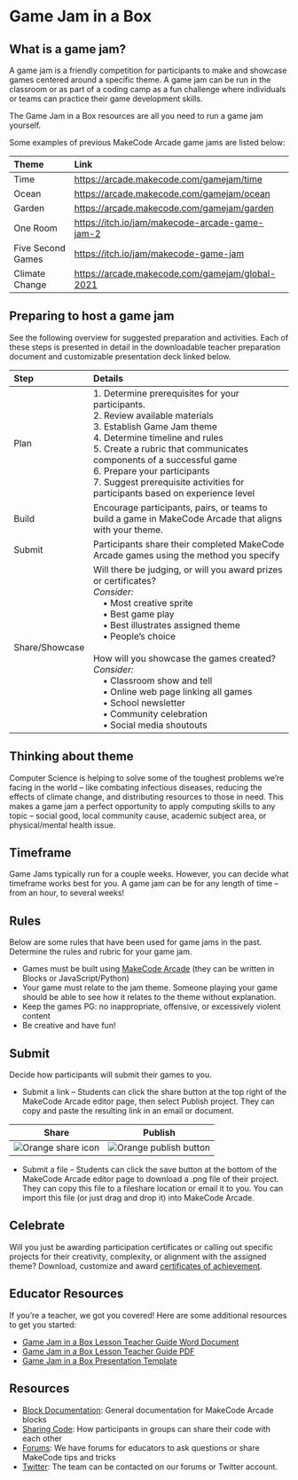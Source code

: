 # Game Jam in a Box

## What is a game jam?

A game jam is a friendly competition for participants to make and showcase games centered around a specific theme.  A game jam can be run in the classroom or as part of a coding camp as a fun challenge where individuals or teams can practice their game development skills.

The Game Jam in a Box resources are all you need to run a game jam yourself.

Some examples of previous MakeCode Arcade game jams are listed below:

| Theme | Link |
| :-- | :-- |
| Time | https://arcade.makecode.com/gamejam/time |
| Ocean | https://arcade.makecode.com/gamejam/ocean |
| Garden | https://arcade.makecode.com/gamejam/garden |
| One Room | https://itch.io/jam/makecode-arcade-game-jam-2 |
| Five Second Games | https://itch.io/jam/makecode-game-jam |
| Climate Change | https://arcade.makecode.com/gamejam/global-2021 |

## Preparing to host a game jam

See the following overview for suggested preparation and activities. Each of these steps is presented in detail in the downloadable teacher preparation document and customizable presentation deck linked below.

| Step | Details |
| :-- | :-- |
| Plan | 1. Determine prerequisites for your participants. <br /> 2. Review available materials <br /> 3. Establish Game Jam theme <br /> 4. Determine timeline and rules <br /> 5. Create a rubric that communicates components of a successful game <br /> 6. Prepare your participants <br /> 7. Suggest prerequisite activities for participants based on experience level |
| Build | Encourage participants, pairs, or teams to build a game in MakeCode Arcade that aligns with your theme. |
| Submit | Participants share their completed MakeCode Arcade games using the method you specify |
| Share/Showcase | Will there be judging, or will you award prizes or certificates? <br /> *Consider:* <br />&nbsp;&nbsp;&nbsp;&nbsp;• Most creative sprite <br />&nbsp;&nbsp;&nbsp;&nbsp;• Best game play <br />&nbsp;&nbsp;&nbsp;&nbsp;• Best illustrates assigned theme <br />&nbsp;&nbsp;&nbsp;&nbsp;• People’s choice <br /><br /> How will you showcase the games created? <br />  *Consider:* <br />&nbsp;&nbsp;&nbsp;&nbsp;• Classroom show and tell <br />&nbsp;&nbsp;&nbsp;&nbsp;• Online web page linking all games <br />&nbsp;&nbsp;&nbsp;&nbsp;• School newsletter <br />&nbsp;&nbsp;&nbsp;&nbsp;• Community celebration <br />&nbsp;&nbsp;&nbsp;&nbsp;• Social media shoutouts

## Thinking about theme

Computer Science is helping to solve some of the toughest problems we’re facing in the world – like combating infectious diseases, reducing the effects of climate change, and distributing resources to those in need. This makes a game jam a perfect opportunity to apply computing skills to any topic – social good, local community cause, academic subject area, or physical/mental health issue.

## Timeframe

Game Jams typically run for a couple weeks. However, you can decide what timeframe works best for you.  A game jam can be for any length of time – from an hour, to several weeks!

## Rules

Below are some rules that have been used for game jams in the past. Determine the rules and rubric for your game jam.

- Games must be built using [MakeCode Arcade](https://arcade.makecode.com/) (they can be written in Blocks or JavaScript/Python)
- Your game must relate to the jam theme. Someone playing your game should be able to see how it relates to the theme without explanation.
- Keep the games PG: no inappropriate, offensive, or excessively violent content
- Be creative and have fun!

## Submit

Decide how participants will submit their games to you.

- Submit a link – Students can click the share button at the top right of the MakeCode Arcade editor page, then select Publish project.  They can copy and paste the resulting link in an email or document.

| Share | Publish |
| -- | -- |
| ![Orange share icon](/static/gamejam/img/share.png) | ![Orange publish button](/static/gamejam/img/publish.png) |

- Submit a file – Students can click the save button at the bottom of the MakeCode Arcade editor page to download a .png file of their project.  They can copy this file to a fileshare location or email it to you.  You can import this file (or just drag and drop it) into MakeCode Arcade.

## Celebrate

Will you just be awarding participation certificates or calling out specific projects for their creativity, complexity, or alignment with the assigned theme? Download, customize and award [certificates of achievement](https://aka.ms/GameJamBoxCert).

## Educator Resources

If you’re a teacher, we got you covered! Here are some additional resources to get you started:

- [Game Jam in a Box Lesson Teacher Guide Word Document](https://1drv.ms/w/s!AqsgsTyHBmRBknY1ENeC4jdrPg81?e=7W1Guq)
- [Game Jam in a Box Lesson Teacher Guide PDF](https://1drv.ms/b/s!AqsgsTyHBmRBkng3YIHQUvorRPe0?e=ikYw4I)
- [Game Jam in a Box Presentation Template](https://1drv.ms/p/s!AqsgsTyHBmRBknTT2xRpZ2upij4v?e=bWiGb6)

## Resources

- [Block Documentation](https://arcade.makecode.com/block-gallery): General documentation for MakeCode Arcade blocks
- [Sharing Code](https://1drv.ms/b/s!AqsgsTyHBmRBkgY6P-ecQ1ZWulzc?e=s6fcgw): How participants in groups can share their code with each other
- [Forums](http://forum.makecode.com/): We have forums for educators to ask questions or share MakeCode tips and tricks
- [Twitter](https://twitter.com/msmakecode): The team can be contacted on our forums or Twitter account.

